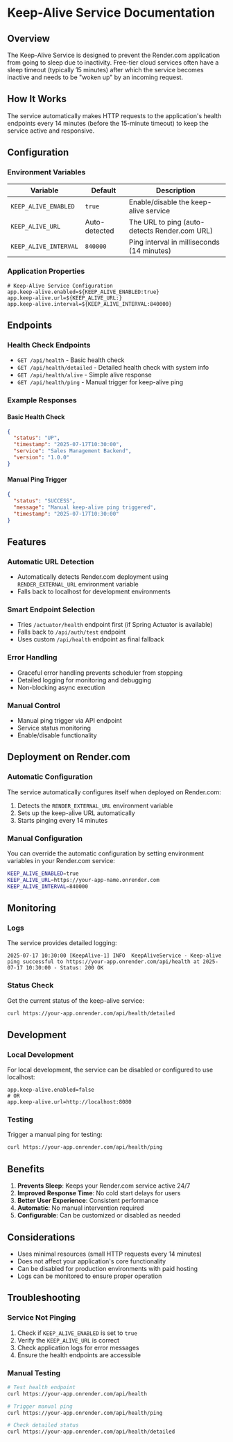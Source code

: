 # Keep-Alive Service Documentation

## Overview

The Keep-Alive Service is designed to prevent the Render.com application from going to sleep due to inactivity. Free-tier cloud services often have a sleep timeout (typically 15 minutes) after which the service becomes inactive and needs to be "woken up" by an incoming request.

## How It Works

The service automatically makes HTTP requests to the application's health endpoints every 14 minutes (before the 15-minute timeout) to keep the service active and responsive.

## Configuration

### Environment Variables

| Variable | Default | Description |
|----------|---------|-------------|
| `KEEP_ALIVE_ENABLED` | `true` | Enable/disable the keep-alive service |
| `KEEP_ALIVE_URL` | Auto-detected | The URL to ping (auto-detects Render.com URL) |
| `KEEP_ALIVE_INTERVAL` | `840000` | Ping interval in milliseconds (14 minutes) |

### Application Properties

```properties
# Keep-Alive Service Configuration
app.keep-alive.enabled=${KEEP_ALIVE_ENABLED:true}
app.keep-alive.url=${KEEP_ALIVE_URL:}
app.keep-alive.interval=${KEEP_ALIVE_INTERVAL:840000}
```

## Endpoints

### Health Check Endpoints

- `GET /api/health` - Basic health check
- `GET /api/health/detailed` - Detailed health check with system info
- `GET /api/health/alive` - Simple alive response
- `GET /api/health/ping` - Manual trigger for keep-alive ping

### Example Responses

#### Basic Health Check
```json
{
  "status": "UP",
  "timestamp": "2025-07-17T10:30:00",
  "service": "Sales Management Backend",
  "version": "1.0.0"
}
```

#### Manual Ping Trigger
```json
{
  "status": "SUCCESS",
  "message": "Manual keep-alive ping triggered",
  "timestamp": "2025-07-17T10:30:00"
}
```

## Features

### Automatic URL Detection
- Automatically detects Render.com deployment using `RENDER_EXTERNAL_URL` environment variable
- Falls back to localhost for development environments

### Smart Endpoint Selection
- Tries `/actuator/health` endpoint first (if Spring Actuator is available)
- Falls back to `/api/auth/test` endpoint
- Uses custom `/api/health` endpoint as final fallback

### Error Handling
- Graceful error handling prevents scheduler from stopping
- Detailed logging for monitoring and debugging
- Non-blocking async execution

### Manual Control
- Manual ping trigger via API endpoint
- Service status monitoring
- Enable/disable functionality

## Deployment on Render.com

### Automatic Configuration
The service automatically configures itself when deployed on Render.com:

1. Detects the `RENDER_EXTERNAL_URL` environment variable
2. Sets up the keep-alive URL automatically
3. Starts pinging every 14 minutes

### Manual Configuration
You can override the automatic configuration by setting environment variables in your Render.com service:

```bash
KEEP_ALIVE_ENABLED=true
KEEP_ALIVE_URL=https://your-app-name.onrender.com
KEEP_ALIVE_INTERVAL=840000
```

## Monitoring

### Logs
The service provides detailed logging:

```
2025-07-17 10:30:00 [KeepAlive-1] INFO  KeepAliveService - Keep-alive ping successful to https://your-app.onrender.com/api/health at 2025-07-17 10:30:00 - Status: 200 OK
```

### Status Check
Get the current status of the keep-alive service:

```bash
curl https://your-app.onrender.com/api/health/detailed
```

## Development

### Local Development
For local development, the service can be disabled or configured to use localhost:

```properties
app.keep-alive.enabled=false
# OR
app.keep-alive.url=http://localhost:8080
```

### Testing
Trigger a manual ping for testing:

```bash
curl https://your-app.onrender.com/api/health/ping
```

## Benefits

1. **Prevents Sleep**: Keeps your Render.com service active 24/7
2. **Improved Response Time**: No cold start delays for users
3. **Better User Experience**: Consistent performance
4. **Automatic**: No manual intervention required
5. **Configurable**: Can be customized or disabled as needed

## Considerations

- Uses minimal resources (small HTTP requests every 14 minutes)
- Does not affect your application's core functionality
- Can be disabled for production environments with paid hosting
- Logs can be monitored to ensure proper operation

## Troubleshooting

### Service Not Pinging
1. Check if `KEEP_ALIVE_ENABLED` is set to `true`
2. Verify the `KEEP_ALIVE_URL` is correct
3. Check application logs for error messages
4. Ensure the health endpoints are accessible

### Manual Testing
```bash
# Test health endpoint
curl https://your-app.onrender.com/api/health

# Trigger manual ping
curl https://your-app.onrender.com/api/health/ping

# Check detailed status
curl https://your-app.onrender.com/api/health/detailed
```
